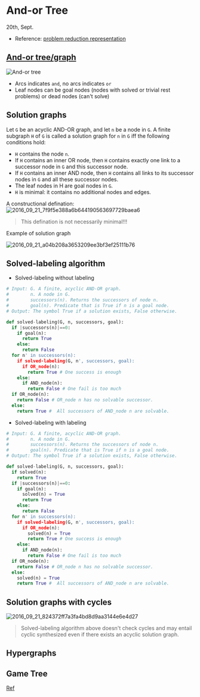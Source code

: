 # And-or Tree
20th, Sept.

* Reference: [problem reduction representation](http://www.uni-weimar.de/medien/webis/teaching/lecturenotes/search/unit-en-representation2.pdf)

## [And-or tree/graph](https://en.wikipedia.org/wiki/And%E2%80%93or_tree)
![And-or tree](https://upload.wikimedia.org/wikipedia/commons/8/8a/Andortree.png)

* Arcs indicates `and`, no arcs indicates `or`
* Leaf nodes can be goal nodes (nodes with solved or trivial rest problems) or dead nodes (can't solve)

## Solution graphs
 Let `G` be an acyclic AND-OR graph, and let `n` be a node in `G`. A finite subgraph `H` of `G` is called a solution graph for `n` in `G` iff the following conditions hold:
* `H` contains the node `n`.
* If `H` contains an inner OR node, then `H` contains exactly one link to a successor node in `G` and this successor node.
* If `H` contains an inner AND node, then `H` contains all links to its successor nodes in `G` and all these successor nodes.
* The leaf nodes in H are goal nodes in `G`.
* `H` is minimal: it contains no additional nodes and edges.

A constructional defination:
![2016_09_21_7f9f5e388a6b644190563697729baea6](http://oa5omjl18.bkt.clouddn.com/2016_09_21_7f9f5e388a6b644190563697729baea6.png "Add Description")

> This defination is not necessarily minimal!!!

Example of solution graph

![2016_09_21_a04b208a3653209ee3bf3ef25111b76](http://oa5omjl18.bkt.clouddn.com/2016_09_21_a04b208a3653209ee3bf3ef25111b76.png "Add Description")

## Solved-labeling algorithm
* Solved-labeling without labeling

```python
# Input: G. A finite, acyclic AND-OR graph.
#        n. A node in G.
#        successors(n). Returns the successors of node n.
#        goal(n). Predicate that is True if n is a goal node.
# Output: The symbol True if a solution exists, False otherwise.

def solved-labeling(G, n, successors, goal):
  if |successors(n)|==0:
    if goal(n):
      return True
    else:
      return False
  for n' in successors(n):
    if solved-labeling(G, n', successors, goal):
      if OR_node(n):
        return True # One success is enough
    else:
      if AND_node(n):
        return False # One fail is too much
  if OR_node(n):
    return False # OR_node n has no solvable successor.
  else:
    return True #  All successors of AND_node n are solvable.
```

* Solved-labeling with labeling
```python
# Input: G. A finite, acyclic AND-OR graph.
#        n. A node in G.
#        successors(n). Returns the successors of node n.
#        goal(n). Predicate that is True if n is a goal node.
# Output: The symbol True if a solution exists, False otherwise.

def solved-labeling(G, n, successors, goal):
  if solved(n):
    return True
  if |successors(n)|==0:
    if goal(n):
      solved(n) = True
      return True
    else:
      return False
  for n' in successors(n):
    if solved-labeling(G, n', successors, goal):
      if OR_node(n):
        solved(n) = True
        return True # One success is enough
    else:
      if AND_node(n):
        return False # One fail is too much
  if OR_node(n):
    return False # OR_node n has no solvable successor.
  else:
    solved(n) = True
    return True #  All successors of AND_node n are solvable.
```

## Solution graphs with cycles

![2016_09_21_824372ff7a3fa4bd8d9aa3144e6e4d27](http://oa5omjl18.bkt.clouddn.com/2016_09_21_824372ff7a3fa4bd8d9aa3144e6e4d27.png "Add Description")

> Solved-labeling algorithm above doesn't check cycles and may entail cyclic synthesized even if there exists an acyclic solution graph.

## Hypergraphs

## Game Tree
[Ref](http://www.uni-weimar.de/medien/webis/teaching/lecturenotes/search/unit-en-game-playing-basics.pdf)